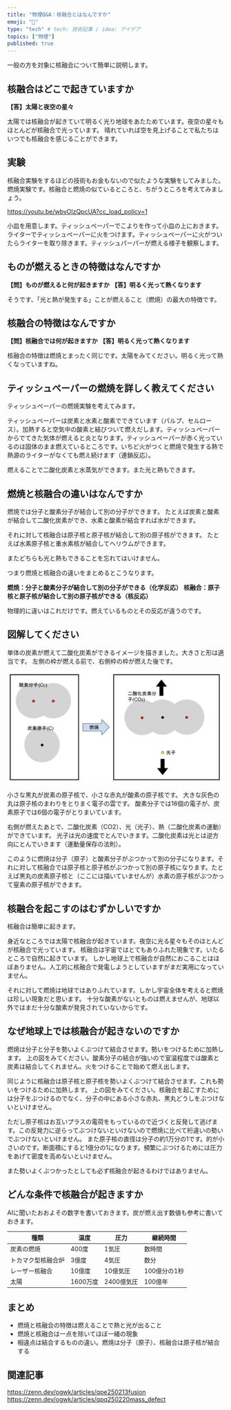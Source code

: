 ```yaml
---
title: "物理Q&A：核融合とはなんですか"
emoji: "💨"
type: "tech" # tech: 技術記事 / idea: アイデア
topics: ["物理"]
published: true
---
```


一般の方を対象に核融合について簡単に説明します。

## 核融合はどこで起きていますか 

**【答】太陽と夜空の星々**

太陽では核融合が起きていて明るく光り地球をあたためています。夜空の星々もほとんどが核融合で光っています。 晴れていれば空を見上げることで私たちはいつでも核融合を感じることができます。

## 実験

核融合実験をするほどの技術もお金もないので似たような実験をしてみました。
燃焼実験です。核融合と燃焼の似ているところと、ちがうところを考えてみましょう。

https://youtu.be/wbvOlzQpcUA?cc_load_policy=1

小皿を用意します。ティッシュペーパーでこよりを作って小皿の上におきます。ライターでティッシュペーパーに火をつけます。ティッシュペーパーに火がついたらライターを取り除きます。ティッシュパーパーが燃える様子を観察します。

## ものが燃えるときの特徴はなんですか

**【問】ものが燃えると何が起きますか**
**【答】明るく光って熱くなります**

そうです、「光と熱が発生する」ことが燃えること（燃焼）の最大の特徴です。

## 核融合の特徴はなんですか 

**【問】核融合では何が起きますか**
**【答】明るく光って熱くなります**

核融合の特徴は燃焼とまったく同じです。太陽をみてください。明るく光って熱くなっていますね。

<!-- （注：光がでない核融合もあるみたいです。また可視光線ではないです。） -->

## ティッシュペーパーの燃焼を詳しく教えてください

ティッシュペーパーの燃焼実験を考えてみます。

ティッシュペーパーは炭素と水素と酸素でできています（パルプ、セルロース）。加熱すると空気中の酸素と結びついて燃えだします。ティッシュペーパーからでてきた気体が燃えると炎となります。ティッシュペーパーが赤く光っているのは固体のまま燃えているところです。いちど火がつくと燃焼で発生する熱で熱源のライターがなくても燃え続けます（連鎖反応）。

燃えることで二酸化炭素と水蒸気ができます。また光と熱もできます。

## 燃焼と核融合の違いはなんですか 

燃焼では分子と酸素分子が結合して別の分子ができます。 たとえば炭素と酸素が結合して二酸化炭素ができ、水素と酸素が結合すれば水ができます。

それに対して核融合は原子核と原子核が結合して別の原子核ができます。 たとえば水素原子核と重水素核が結合してヘリウムができます。

またどちらも光と熱もできることを忘れてはいけません。

つまり燃焼と核融合の違いをまとめるとこうなります。

**燃焼：分子と酸素分子が結合して別の分子ができる（化学反応）**
**核融合：原子核と原子核が結合して別の原子核ができる（核反応）**

物理的に違いはこれだけです。燃えているものとその反応が違うのです。

## 図解してください 

単体の炭素が燃えて二酸化炭素ができるイメージを描きました。大きさと形は適当です。 左側の枠が燃える前で、右側枠の枠が燃えた後です。

![](/images/qpq250218co2.png)

小さな黒丸が炭素の原子核で、小さな赤丸が酸素の原子核です。 大きな灰色の丸は原子核のまわりをとりまく電子の雲です。 酸素分子では16個の電子が、炭素原子では6個の電子がとりまいています。

右側が燃えたあとで、二酸化炭素（CO2）、光（光子）、熱（二酸化炭素の運動）ができています。
光子は光の速度でとんでいきます。二酸化炭素は光とは逆方向にとんでいきます（運動量保存の法則）。

このように燃焼は分子（原子）と酸素分子がぶつかって別の分子になります。それに対して核融合では原子核と原子核がぶつかって別の原子核になります。たとえば黒丸の炭素原子核と（ここには描いていませんが）水素の原子核がぶつかって窒素の原子核ができます。

## 核融合を起こすのはむずかしいですか 

核融合は簡単に起きます。

身近なところでは太陽で核融合が起きています。夜空に光る星々もそのほとんどが核融合で光っています。 核融合は宇宙ではとてもありふれた現象です。いたるところで自然に起きています。 しかし地球上で核融合が自然におこることはほぼありません。人工的に核融合で発電しようとしていますがまだ実用になっていません。

それに対して燃焼は地球ではありふれています。しかし宇宙全体を考えると燃焼は珍しい現象だと思います。 十分な酸素がないとものは燃えませんが、地球以外ではまだ十分な酸素が発見されていないからです。

## なぜ地球上では核融合が起きないのですか

燃焼は分子と分子を勢いよくぶつけて結合させます。勢いをつけるために加熱します。 上の図をみてください。酸素分子の結合が強いので室温程度では酸素と炭素は結合してくれません。火をつけることで始めて燃え出します。

同じように核融合は原子核と原子核を勢いよくぶつけて結合させます。これも勢いをつけるために加熱します。 上の図をみてください。核融合を起こすためには分子をぶつけるのでなく、分子の中にある小さな赤丸、黒丸どうしをぶつけないといけません。

ただし原子核はお互いプラスの電荷をもっているので近づくと反発して逃げます。この反発力に逆らってぶつけないといけないので燃焼に比べて桁違いの勢いでぶつけないといけません。 また原子核の直径は分子の約1万分の1です。的が小さいのです。断面積にすると1億分の1になります。頻繁にぶつけるためには圧力をあげて密度を高めないといけません。

また勢いよくぶつかったとしても必ず核融合が起きるわけではありません。

## どんな条件で核融合が起きますか

AIに聞いたおおよその数字を書いておきます。炭が燃え出す数値も参考に書いておきます。

|種類|温度|圧力|継続時間|
|----|----|----|----|
|炭素の燃焼|400度|1気圧|数時間|
|トカマク型核融合炉|3億度|4気圧|数分|
|レーザー核融合|10億度|10億気圧|100億分の1秒|
|太陽|1600万度|2400億気圧|100億年|

## まとめ 

- 燃焼と核融合の特徴は燃えることで熱と光が出ること
- 燃焼と核融合は一点を除いてほぼ一緒の現象
- 相違点は結合するものの違い。燃焼は分子（原子）、核融合は原子核が結合する

## 関連記事
https://zenn.dev/ogwk/articles/qpe250213fusion
https://zenn.dev/ogwk/articles/qpq250220mass_defect
